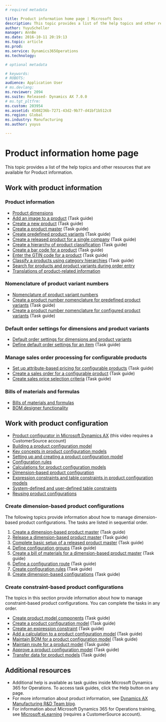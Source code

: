 ```yaml
---
# required metadata

title: Product information home page | Microsoft Docs
description: This topic provides a list of the help topics and other resources that are available for Product information.
author: YuyuScheller
manager: AnnBe
ms.date: 2016-10-11 20:19:13
ms.topic: article
ms.prod: 
ms.service: Dynamics365Operations
ms.technology: 

# optional metadata

# keywords: 
# ROBOTS: 
audience: Application User
# ms.devlang: 
ms.reviewer: 2094
ms.suite: Released- Dynamics AX 7.0.0
# ms.tgt_pltfrm: 
ms.custom: 203954
ms.assetid: 4508236b-7271-43d2-9b77-d41bf1b512c8
ms.region: Global
ms.industry: Manufacturing
ms.author: yuyus

---
```


# Product information home page

This topic provides a list of the help topics and other resources that are available for Product information.

Work with product information
-----------------------------

### Product information

-   [Product dimensions](https://docs.microsoft.com/en-us/dynamics365/operations/manufacturing/product-information-management/product-dimensions)
-   [Add an image to a product](http://ax.help.dynamics.com/en/wiki/add-an-image-to-a-product/) (Task guide)
-   [Create a new product](http://ax.help.dynamics.com/en/wiki/create-a-new-product/) (Task guide)
-   [Create a product master](http://ax.help.dynamics.com/en/wiki/create-a-product-master/) (Task guide)
-   [Create predefined product variants](http://ax.help.dynamics.com/en/wiki/create-predefined-product-variants/) (Task guide)
-   [Create a released product for a single company](http://ax.help.dynamics.com/en/wiki/create-a-released-product-for-a-single-company/) (Task guide)
-   [Create a hierarchy of product classification](http://ax.help.dynamics.com/en/wiki/create-a-new-product-classification-hierarchy/) (Task guide)
-   [Create a bar code for a product](https://ax.help.dynamics.com/en/wiki/create-a-bar-code-for-a-product/) (Task guide)
-   [Enter the GTIN code for a product](http://ax.help.dynamics.com/en/wiki/enter-the-gtin-code-for-a-product/) (Task guide)
-   [Classify a products using category hierarchies](http://ax.help.dynamics.com/en/wiki/classify-a-product-using-category-hierarchies/) (Task guide)
-   [Search for products and product variants during order entry](https://docs.microsoft.com/en-us/dynamics365/operations/manufacturing/product-information-management/search-for-products-and-product-variants)
-   [Translations of product-related information](https://docs.microsoft.com/en-us/dynamics365/operations/manufacturing/product-information-management/translations-of-product-related-information)

### Nomenclature of product variant numbers

-   [Nomenclature of product variant numbers](https://docs.microsoft.com/en-us/dynamics365/operations/manufacturing/product-information-management/product-variant-identification-nomenclature)
-   [Create a product number nomenclature for predefined product variants](https://ax.help.dynamics.com/en/wiki/create-a-product-number-nomenclature-for-predefined-product-variants/) (Task guide)
-   [Create a product number nomenclature for configured product variants](https://ax.help.dynamics.com/en/wiki/create-a-product-number-nomenclature-for-configured-product-variants/) (Task guide)

### Default order settings for dimensions and product variants

-   [Default order settings for dimensions and product variants](https://docs.microsoft.com/en-us/dynamics365/operations/manufacturing/production-control/default-order-settings)
-   [Define default order settings for an item](http://ax.help.dynamics.com/en/wiki/define-default-order-settings-for-an-item/) (Task guide)

### Manage sales order processing for configurable products

-   [Set up attribute-based pricing for configurable products](https://ax.help.dynamics.com/en/wiki/set-up-attribute-based-pricing-for-configurable-products/) (Task guide)
-   [Create a sales order for a configurable product](https://ax.help.dynamics.com/en/wiki/create-a-sales-order-for-a-configurable-product/) (Task guide)
-   [Create sales price selection criteria](https://ax.help.dynamics.com/en/wiki/create-sales-price-selection-criteria/) (Task guide)

### Bills of materials and formulas

-   [Bills of materials and formulas](http://ax.help.dynamics.com/en/wiki/bills-of-materials-and-formulas/)
-   [BOM designer functionality](https://docs.microsoft.com/en-us/dynamics365/operations/manufacturing/production-control/bom-designer-functionality)

## Work with product configuration
-   [Product configurator in Microsoft Dynamics AX](https://mbs.microsoft.com/customersource/northamerica/AX/learning/presentations/DynamicsTechnicalConference16) (this video requires a CustomerSource account)
-   [Building a product configuration model](https://docs.microsoft.com/en-us/dynamics365/operations/manufacturing/product-information-management/building-a-product-configuration-model)
-   [Key concepts in product configuration models](https://docs.microsoft.com/en-us/dynamics365/operations/manufacturing/product-information-management/key-concepts-in-product-configuration-models)
-   [Setting up and creating a product configuration model](https://docs.microsoft.com/en-us/dynamics365/operations/manufacturing/product-information-management/setting-up-and-maintaining-a-product-configuration-model)
-   [Configuration rules](https://docs.microsoft.com/en-us/dynamics365/operations/manufacturing/product-information-management/configuration-rules)
-   [Calculations for product configuration models](https://docs.microsoft.com/en-us/dynamics365/operations/manufacturing/product-information-management/calculations-for-product-configuration-models)
-   [Dimension-based product configuration](https://docs.microsoft.com/en-us/dynamics365/operations/manufacturing/product-information-management/dimension-based-product-configuration)
-   [Expression constraints and table constraints in product configuration models](https://docs.microsoft.com/en-us/dynamics365/operations/manufacturing/production-control/expression-constraints-and-table-constraints-in-product-configuration-models)
-   [System-defined and user-defined table constraints](https://docs.microsoft.com/en-us/dynamics365/operations/manufacturing/product-information-management/system-defined-and-user-defined-table-constraints)
-   [Reusing product configurations](https://docs.microsoft.com/en-us/dynamics365/operations/manufacturing/product-information-management/reusing-product-configurations)

### Create dimension-based product configurations

The following topics provide information about how to manage dimension-based product configurations. The tasks are listed in sequential order.

1.  [Create a dimension-based product master](http://ax.help.dynamics.com/en/wiki/create-a-dimension-based-product-master/) (Task guide)
2.  [Release a dimension-based product master](http://ax.help.dynamics.com/en/wiki/release-a-dimension-based-product-master/) (Task guide)
3.  [Complete basic setup of a released product master](http://ax.help.dynamics.com/en/wiki/complete-basic-setup-of-the-product-master/) (Task guide)
4.  [Define configuration groups](http://ax.help.dynamics.com/en/wiki/define-product-configuration-groups/) (Task guide)
5.  [Create a bill of materials for a dimension-based product master](http://ax.help.dynamics.com/en/wiki/create-a-bill-of-materials-for-a-dimension-based-product-master/) (Task guide)
6.  [Define a configuration route](http://ax.help.dynamics.com/en/wiki/define-a-configuration-route/) (Task guide)
7.  [Create configuration rules](http://ax.help.dynamics.com/en/wiki/create-configuration-rules/) (Task guide)
8.  [Create dimension-based configurations](http://ax.help.dynamics.com/en/wiki/create-dimension-based-configurations/) (Task guide)

### Create constraint-based product configurations

The topics in this section provide information about how to manage constraint-based product configurations. You can complete the tasks in any order.

-   [Create product model components](http://ax.help.dynamics.com/en/wiki/create-product-model-components/) (Task guide)
-   [Create a product configuration model](http://ax.help.dynamics.com/en/wiki/create-a-product-configuration-model/) (Task guide)
-   [Create an expression constraint](http://ax.help.dynamics.com/en/wiki/create-an-expression-constraint/) (Task guide)
-   [Add a calculation to a product configuration model](http://ax.help.dynamics.com/en/wiki/add-a-calculation-to-a-product-configuration-model-2/) (Task guide)
-   [Maintain BOM for a product configuration model](http://ax.help.dynamics.com/en/wiki/maintain-bom-for-a-product-configuration-model/) (Task guide)
-   [Maintain route for a product model](http://ax.help.dynamics.com/en/wiki/maintain-route-for-a-product-model/) (Task guide)
-   [Approve a product configuration model](http://ax.help.dynamics.com/en/wiki/approve-a-product-model/) (Task guide)
-   [Transfer data for product models](http://ax.help.dynamics.com/en/wiki/transfer-data-for-product-models/) (Task guide)

## Additional resources
-   Additional help is available as task guides inside Microsoft Dynamics 365 for Operations. To access task guides, click the Help button on any page.
-   For more information about product information, see [Dynamics AX Manufacturing R&D Team blog](https://blogs.msdn.microsoft.com/axmfg/).
-   For information about Microsoft Dynamics 365 for Operations training, see [Microsoft eLearning](https://mbspartner.microsoft.com/AX/LearningPlans) (requires a CustomerSource account).

 

